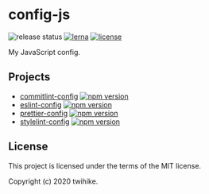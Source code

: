# config-js

![release status](https://github.com/twihike/nestjs-starter/workflows/release/badge.svg) [![lerna](https://img.shields.io/badge/maintained%20with-lerna-cc00ff.svg)](https://lerna.js.org/) [![license](https://img.shields.io/github/license/twihike/chat-ui-react)](LICENSE)

My JavaScript config.

## Projects

- [commitlint-config](packages/commitlint-config) [![npm version](https://badge.fury.io/js/%40twihike%2Fcommitlint-config.svg)](https://badge.fury.io/js/%40twihike%2Fcommitlint-config)
- [eslint-config](packages/eslint-config) [![npm version](https://badge.fury.io/js/%40twihike%2Feslint-config.svg)](https://badge.fury.io/js/%40twihike%2Feslint-config)
- [prettier-config](packages/prettier-config) [![npm version](https://badge.fury.io/js/%40twihike%2Fprettier-config.svg)](https://badge.fury.io/js/%40twihike%2Fprettier-config)
- [stylelint-config](packages/stylelint-config) [![npm version](https://badge.fury.io/js/%40twihike%2Fstylelint-config.svg)](https://badge.fury.io/js/%40twihike%2Fstylelint-config)

## License

This project is licensed under the terms of the MIT license.

Copyright (c) 2020 twihike.

